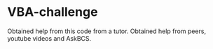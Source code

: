 # VBA-challenge
Obtained help from this code from a tutor. 
Obtained help from peers, youtube videos and AskBCS.
